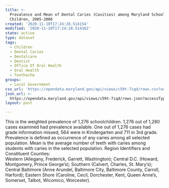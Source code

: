 ```yaml
---
title: >-
  Prevalence and Mean of Dental Caries (Cavities) among Maryland School
  Children, 2005-2006
created: '2020-11-10T17:24:28.514154'
modified: '2020-11-10T17:24:28.514162'
state: active
type: dataset
tags:
  - Children
  - Dental Caries
  - Dentalcare
  - Dentist
  - Office Of Oral Health
  - Oral Health
  - Toothache
groups:
  - Local Government
csv_url: 'https://opendata.maryland.gov/api/views/c59t-7iqd/rows.csv?accessType=DOWNLOAD'
json_url: >-
  https://opendata.maryland.gov/api/views/c59t-7iqd/rows.json?accessType=DOWNLOAD
layout: post

---
```

This is the weighted prevalence of 1,276 schoolchildren.  1,276 out of 1,280 cases examined had prevalence available. One out of 1,276 cases had grade information missed, 564 were in Kindergarten and 711 in 3rd grade.  Prevalence is defined as occurrence of any caries among all selected population.  Mean is the average number of teeth with caries among students with caries in the selected population.  Region Identifiers and Constituent Counties:	
Western (Allegany, Frederick, Garrett, Washington); Central D.C. (Howard, Montgomery, Prince George’s); Southern (Calvert, Charles, St. Mary’s); Central Baltimore (Anne Arundel, Baltimore City, Baltimore County, Carroll, Harford); Eastern Shore (Caroline, Cecil, Dorchester, Kent, Queen Anne’s, Somerset, Talbot, Wicomico, Worcester).

